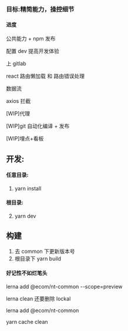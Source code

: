 ### 目标:精简能力，操控细节

#### 进度

公共能力 + npm 发布

配置 dev 提高开发体验

上 gitlab

react 路由懒加载 和 路由错误处理

数据流

axios 拦截

[WIP]代理

[WIP]git 自动化编译 + 发布

[WIP]埋点+看板

## 开发:

#### 任意目录:

1. yarn install

#### 根目录:

2. yarn dev

## 构建

1. 去 common 下更新版本号
2. 根目录下 yarn build

#### 好记性不如烂笔头

lerna add @ecom/nt-common --scope=preview

lerna clean 还要删除 lockal

lerna add @ecom/nt-common

yarn cache clean
